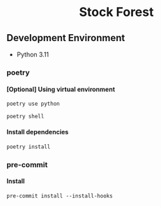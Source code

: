 <h1 align="center">Stock Forest</h1>

## Development Environment

- Python 3.11

### poetry

#### [Optional] Using virtual environment

```sh
poetry use python
```
```sh
poetry shell
```

#### Install dependencies

```sh
poetry install
```

### pre-commit

#### Install

```
pre-commit install --install-hooks
```
